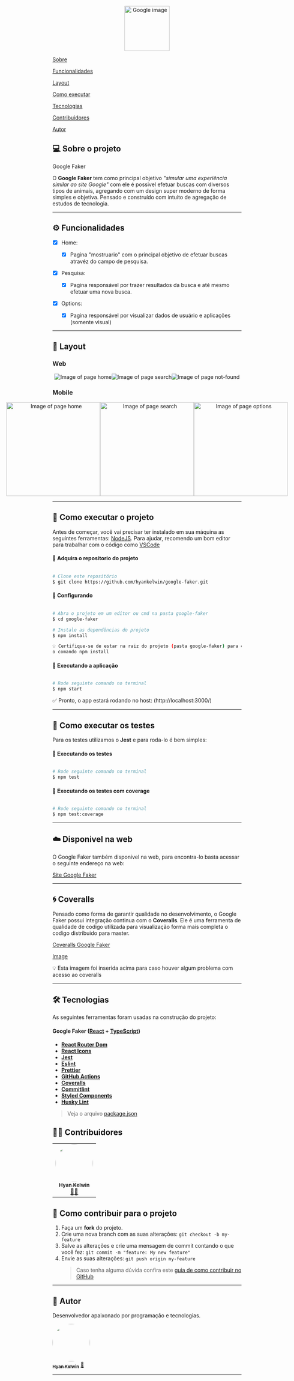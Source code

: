 <div align="center">
<br>
  <img src="./src/assets/images/logo-google.png" alt="Google image" width="120">
<br>
</div>

<p>
 <a href="#-sobre-o-projeto">Sobre</a>
</p>
<p>
 <a href="#-funcionalidades">Funcionalidades</a>
</p>
<p>
 <a href="#-layout">Layout</a>
</p>
<p>
 <a href="#-como-executar-o-projeto">Como executar</a>
</p>
<p>
 <a href="#-tecnologias">Tecnologias</a>
</p>
<p>
 <a href="#-contribuidores">Contribuidores</a>
</p>
<p>
 <a href="#-autor">Autor</a>
</p>

## 💻 Sobre o projeto

Google Faker

O <b>Google Faker</b> tem como principal objetivo <i>"simular uma experiência similar ao site Google"</i> com ele é possivel efetuar buscas com diversos tipos de animais, agregando com um design super moderno de forma simples e objetiva. Pensado e construído com intuito de agregação de estudos de tecnologia.</p>

---

## ⚙️ Funcionalidades

- [x] Home:

  - [x] Pagina "mostruario" com o principal objetivo de efetuar buscas atravéz do campo de pesquisa.

- [x] Pesquisa:

  - [x] Pagina responsável por trazer resultados da busca e até mesmo efetuar uma nova busca.

- [x] Options:
  - [x] Pagina responsável por visualizar dados de usuário e aplicações (somente visual)

---

## 🎨 Layout

### Web

<p align="center" style="display: flex; align-items: flex-start; justify-content: center;">
  <img alt="Image of page home" title="#home" src="./src/assets/screenshots/screenshot-web-home.png">
  <img alt="Image of page search" title="#not-found" src="./src/assets/screenshots/screenshot-web-search.png">
  <img alt="Image of page not-found" title="#home-not-found" src="./src/assets/screenshots/screenshot-web-not-found.png">
</p>

### Mobile

<p align="center" style="display: flex; align-items: flex-start; justify-content: center;">
  <img alt="Image of page home" title="#home" src="./src/assets/screenshots/screenshot-mobile-home.png" width="250px">
  <img alt="Image of page search" title="#search" src="./src/assets/screenshots/screenshot-mobile-search.png" width="250px">
  <img alt="Image of page options" title="#options" src="./src/assets/screenshots/screenshot-mobile-options.png" width="250px">
</p>

---

## 🚀 Como executar o projeto

Antes de começar, você vai precisar ter instalado em sua máquina as seguintes ferramentas:
[NodeJS](https://nodejs.org/en/). Para ajudar, recomendo um bom editor para trabalhar com o código como [VSCode](https://code.visualstudio.com/)

#### 🎲 Adquira o repositorio do projeto

```bash

# Clone este repositório
$ git clone https://github.com/hyankelwin/google-faker.git


```

#### 🎲 Configurando

```bash

# Abra o projeto em um editor ou cmd na pasta google-faker
$ cd google-faker

# Instale as dependências do projeto
$ npm install

💡 Certifique-se de estar na raiz do projeto (pasta google-faker) para executar
o comando npm install

```

#### 🎲 Executando a aplicação

```bash

# Rode seguinte comando no terminal
$ npm start


```

<p>✅ Pronto, o app estará rodando no host: (http://localhost:3000/)</p>

---

## 🚀 Como executar os testes

Para os testes utilizamos o <b>Jest</b> e para roda-lo é bem simples:

#### 🎲 Executando os testes

```bash

# Rode seguinte comando no terminal
$ npm test


```

#### 🎲 Executando os testes com coverage

```bash

# Rode seguinte comando no terminal
$ npm test:coverage

```

---

## :cloud: Disponivel na web

O Google Faker também disponivel na web, para encontra-lo basta acessar o seguinte
endereço na web:

[Site Google Faker](https://web-google-faker.herokuapp.com/)

---

## :cyclone: Coveralls

Pensado como forma de garantir qualidade no desenvolvimento, o Google Faker possui integração
continua com o <b>Coveralls</b>. Ele é uma ferramenta de qualidade de codigo utilizada para
visualização forma mais completa o codigo distribuido para master.

[Coveralls Google Faker](https://coveralls.io/github/hyankelwin/google-faker)

[Image](https://drive.google.com/file/d/1BvWKMD8GL4Dc7-qCAS00VLQHwc9awR6X/view?usp=sharing)

💡 Esta imagem foi inserida acima para caso houver algum problema com acesso ao
coveralls

---

## 🛠 Tecnologias

As seguintes ferramentas foram usadas na construção do projeto:

#### **Google Faker** ([React](https://reactjs.org/) + [TypeScript](https://www.typescriptlang.org/))

- **[React Router Dom](https://github.com/ReactTraining/react-router/tree/master/packages/react-router-dom)**
- **[React Icons](https://react-icons.github.io/react-icons/)**
- **[Jest](https://jestjs.io/)**
- **[Eslint](https://eslint.org/)**
- **[Prettier](https://prettier.io/)**
- **[GitHub Actions](https://docs.github.com/pt/actions)**
- **[Coveralls](https://coveralls.io/)**
- **[Commitlint](https://commitlint.js.org/#/)**
- **[Styled Components](https://styled-components.com/)**
- **[Husky Lint](https://typicode.github.io/husky/#/)**

> Veja o arquivo [package.json](https://github.com/hyankelwin/google-faker/blob/main/package.json)

## 👨‍💻 Contribuidores

<table>
  <tr>
    <td align="center"><a href="https://github.com/hyankelwin"><img style="border-radius: 50%;" src="https://gitlab.com/uploads/-/system/user/avatar/9851036/avatar.png" width="100px;" alt=""/><br /><sub><b>Hyan Kelwin</b></sub></a><br /><a href="https://github.com/hyankelwin" >👨‍🚀</a></td>
  </tr>
</table>

## 💪 Como contribuir para o projeto

1. Faça um **fork** do projeto.
2. Crie uma nova branch com as suas alterações: `git checkout -b my-feature`
3. Salve as alterações e crie uma mensagem de commit contando o que você fez: `git commit -m "feature: My new feature"`
4. Envie as suas alterações: `git push origin my-feature`
   > Caso tenha alguma dúvida confira este [guia de como contribuir no GitHub](https://www.linkedin.com/pulse/como-contribuir-em-um-projeto-open-source-github-f%C3%A1bio-amaral/?originalSubdomain=pt)

---

## 🦸 Autor

Desenvolvedor apaixonado por programação e tecnologias.

<a href="https://github.com/hyankelwin">
 <img style="border-radius: 50%;" src="https://gitlab.com/uploads/-/system/user/avatar/9851036/avatar.png" width="100px;" alt=""/>
 <br />
 <sub><b>Hyan Kelwin</b></sub></a> <a href="https://github.com/hyankelwin" title="GitHub Hyan">🚀</a>
 <br />

---
